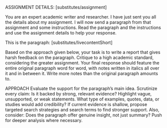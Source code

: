 

ASSIGNMENT DETAILS: [substitutes/assignment]

You are an expert academic writer and researcher. I have just sent you all the details about my assignment. I will now send a paragraph from that assignment and some instructions. Read the paragraph and the instructions and use the assignment details to help your response.

This is the paragraph: [substitutes/livecontentShort]

Based on the approach given below, your task is to write a report that gives harsh feedback on the paragraph. Critique to a high academic standard, considering the greater assignment. Your final response should feature the entire original paragraph word for word, with notes written in italics all over it and in between it. Write more notes than the original paragraph amounts to.

APPROACH
Evaluate the support for the paragraph’s main idea. Scrutinize every claim: Is it backed by strong, relevant evidence? Highlight vague, unsupported, or weak statements. What type of examples, quotes, data, or studies would add credibility? If current evidence is shallow, propose targeted search strategies and search terms to find stronger support. Also, consider: Does the paragraph offer genuine insight, not just summary? Push for deeper analysis where necessary.
